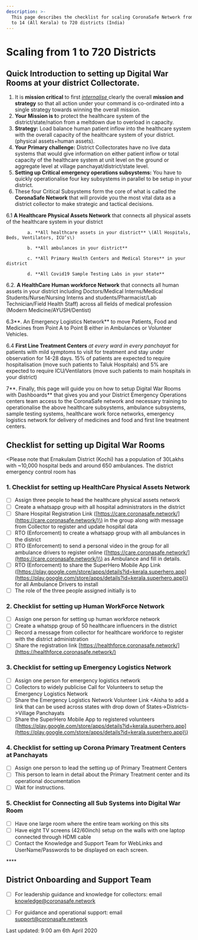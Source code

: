 ```yaml
---
description: >-
  This page describes the checklist for scaling CoronaSafe Network from 1(Kochi)
  to 14 (All Kerala) to 720 districts (India)
---
```


# Scaling from 1 to 720 Districts

## Quick Introduction to setting up Digital War Rooms at your district Collectorate.

1. It is **mission critical** to first [_internalise_ ](https://en.wikipedia.org/wiki/Internalization_%28sociology%29)clearly the overall **mission and strategy** so that all action under your command is co-ordinated into a single strategy towards winning the overall mission. 
2. **Your Mission is t**o protect the healthcare system of the district/state/nation from a meltdown due to overload in capacity. 
3. **Strategy:** Load balance human patient inflow into the healthcare system with the overall capacity of the healthcare system of your district. \(physical assets+human assets\). 
4. **Your Primary challenge:** District Collectorates have no live data systems that would give information on either patient inflow or total capacity of the healthcare system at unit level on the ground or aggregate level at village panchayat/district/state level. 
5.  **Setting up Critical emergency operations subsystems:** You have to quickly operationalise four key subsystems in parallel to be setup in your district. 
6. These four Critical Subsystems form the core of what is called the **CoronaSafe Network** that will provide you the most vital data as a  district collector to make strategic and tactical decisions.

6.1   **A Healthcare Physical Assets Network** that connects all physical assets of the healthcare system in your district  
  
            a. **All healthcare assets in your district** \(All Hospitals, Beds, Ventilators, ICU’s\)

            b. **All ambulances in your district**

            c. **All Primary Health Centers and Medical Stores** in your district

            d. **All Covid19 Sample Testing Labs in your state**

  
6.2. **A HealthCare Human workforce Network** that connects all human assets in your district including Doctors/Medical Interns/Medical Students/Nurse/Nursing  Interns and students/Pharmacist/Lab Technician/Field Health Staff\) across all fields of medical profession \(Modern Medicine/AYUSH/Dentist\)  
  
6.3**. An Emergency Logistics Network** to move Patients, Food and Medicines from Point A to Point B either in Ambulances or Volunteer Vehicles.  
  
6.4 **First Line Treatment Centers** _at every ward in every panchayat_ for patients with mild symptoms to visit for treatment and stay under observation for 14-28 days. 15% of patients are expected to require hospitalisation \(move such patients to Taluk Hospitals\) and 5% are expected to require ICU/Ventilators \(move such patients to main hospitals in your district\)  
  
7**. Finally, this page will guide you on how to setup Digital War Rooms with Dashboards** that gives you and your District Emergency Operations centers team access to the CoronaSafe network and necessary training to operationalise the above healthcare subsystems, ambulance subsystems, sample testing systems, healthcare work force networks, emergency logistics network for delivery of medicines and food and first line treatment centers.

## Checklist for setting up Digital War Rooms

&lt;Please note that Ernakulam District \(Kochi\) has a population of 30Lakhs with ~10,000 hospital beds and around 650 ambulances. The district emergency control room has 

### 1. Checklist for setting up HealthCare Physical Assets Network

* [ ] Assign three people to head the healthcare physical assets network
* [ ] Create a whatsapp group with all hospital administrators in the district
* [ ] Share Hospital Registration Link \([https://care.coronasafe.network/](https://care.coronasafe.network/)\) in the group along with message from Collector to register and update hospital data
* [ ] RTO \(Enforcement\) to create a whatsapp group with all ambulances in the district
* [ ] RTO \(Enforcement\) to send a personal video in the group for all ambulance drivers to register online \([https://care.coronasafe.network/](https://care.coronasafe.network/)\) as Ambulance and fill in details.
* [ ] RTO \(Enforcement\) to share the SuperHero Mobile App Link \([https://play.google.com/store/apps/details?id=kerala.superhero.app](https://play.google.com/store/apps/details?id=kerala.superhero.app)\) for all Ambulance Drivers to install
* [ ] The role of the three people assigned initially is to 

### 2. Checklist for setting up Human WorkForce Network

* [ ] Assign one person for setting up human workforce network
* [ ] Create a whatspp group of 50 healthcare influencers in the district 
* [ ] Record a message from collector for healthcare workforce to register with the district administration
* [ ] Share the registration link [https://healthforce.coronasafe.network/](https://healthforce.coronasafe.network/) 

### 3. Checklist for setting up Emergency Logistics Network

* [ ] Assign one person for emergency logistics network
* [ ] Collectors to widely publicise Call for Volunteers to setup the Emergency Logistics Network
* [ ] Share the Emergency Logistics Network Volunteer Link &lt;Aisha to add a link that can be used across states with drop down of States-&gt;Districts-&gt;Village Panchayats
* [ ] Share the SuperHero Mobile App to registered volunteers \([https://play.google.com/store/apps/details?id=kerala.superhero.app](https://play.google.com/store/apps/details?id=kerala.superhero.app)\)

### 4. Checklist for setting up Corona Primary Treatment Centers at Panchayats

* [ ] Assign one person to lead the setting up of Primary Treatment Centers
* [ ] This person to learn in detail about the Primary Treatment center and its operational documentation
* [ ] Wait for instructions.

### **5. Checklist for Connecting all Sub Systems into Digital War Room**

* [ ] Have one large room where the entire team working on this sits
* [ ] Have eight TV screens \(42/60inch\) setup on the walls with one laptop connected through HDMI cable
* [ ] Contact the Knowledge and Support Team for WebLinks and UserName/Passwords to be displayed on each screen.

\*\*\*\*

## **District Onboarding and Support Team**

* [ ] For leadership guidance and knowledge for collectors: email knowledge@coronasafe.network
* [ ] For guidance and operational support: email support@coronasafe.network



Last updated: 9:00 am 6th April 2020  




  




  




